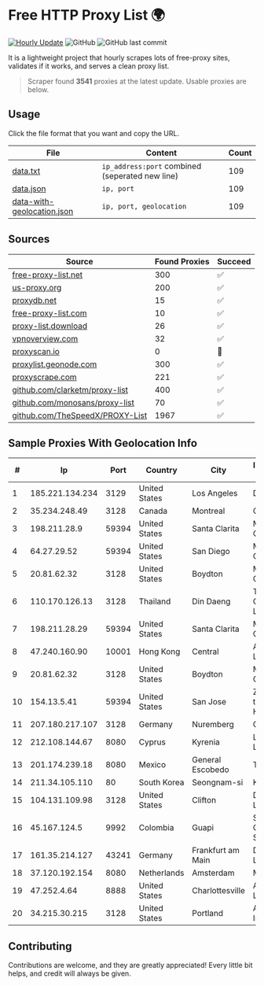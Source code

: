 
# Free HTTP Proxy List 🌍

[![Hourly Update](https://github.com/mertguvencli/http-proxy-list/actions/workflows/main.yml/badge.svg?branch=main)](https://github.com/mertguvencli/http-proxy-list/actions/workflows/main.yml)
![GitHub](https://img.shields.io/github/license/mertguvencli/http-proxy-list)
![GitHub last commit](https://img.shields.io/github/last-commit/mertguvencli/http-proxy-list)

It is a lightweight project that hourly scrapes lots of free-proxy sites, validates if it works, and serves a clean proxy list.


> Scraper found **3541** proxies at the latest update. Usable proxies are below.

## Usage

Click the file format that you want and copy the URL.


|File|Content|Count|
|----|-------|-----|
|[data.txt](https://raw.githubusercontent.com/mertguvencli/http-proxy-list/main/proxy-list/data.txt)|`ip_address:port` combined (seperated new line)|109|
|[data.json](https://raw.githubusercontent.com/mertguvencli/http-proxy-list/main/proxy-list/data.json)|`ip, port`|109|
|[data-with-geolocation.json](https://raw.githubusercontent.com/mertguvencli/http-proxy-list/main/proxy-list/data-with-geolocation.json)|`ip, port, geolocation`|109|

## Sources

|Source|Found Proxies|Succeed|
|------|-------------|-------|
|[free-proxy-list.net](https://free-proxy-list.net)|300|✅|
|[us-proxy.org](https://www.us-proxy.org)|200|✅|
|[proxydb.net](http://proxydb.net)|15|✅|
|[free-proxy-list.com](https://free-proxy-list.com/?page=&port=&type%5B%5D=http&type%5B%5D=https&up_time=0&search=Search)|10|✅|
|[proxy-list.download](https://www.proxy-list.download/HTTP)|26|✅|
|[vpnoverview.com](https://vpnoverview.com/privacy/anonymous-browsing/free-proxy-servers)|32|✅|
|[proxyscan.io](https://www.proxyscan.io)|0|🚫|
|[proxylist.geonode.com](https://proxylist.geonode.com/api/proxy-list?limit=300&page=1&sort_by=lastChecked&sort_type=desc&protocols=http,https)|300|✅|
|[proxyscrape.com](https://api.proxyscrape.com/v2/?request=displayproxies&protocol=http&timeout=10000&country=all&ssl=all&anonymity=all)|221|✅|
|[github.com/clarketm/proxy-list](https://raw.githubusercontent.com/clarketm/proxy-list/master/proxy-list-raw.txt)|400|✅|
|[github.com/monosans/proxy-list](https://raw.githubusercontent.com/monosans/proxy-list/main/proxies/http.txt)|70|✅|
|[github.com/TheSpeedX/PROXY-List](https://raw.githubusercontent.com/TheSpeedX/PROXY-List/master/http.txt)|1967|✅|


## Sample Proxies With Geolocation Info

|#|Ip|Port|Country|City|Internet Service Provider|
|-|--|----|-------|----|-------------------------|
|1|185.221.134.234|3129|United States|Los Angeles|DediPath|
|2|35.234.248.49|3128|Canada|Montreal|Google LLC|
|3|198.211.28.9|59394|United States|Santa Clarita|Multacom Corporation|
|4|64.27.29.52|59394|United States|San Diego|Multacom Corporation|
|5|20.81.62.32|3128|United States|Boydton|Microsoft Corporation|
|6|110.170.126.13|3128|Thailand|Din Daeng|True Internet Corporation CO. Ltd.|
|7|198.211.28.29|59394|United States|Santa Clarita|Multacom Corporation|
|8|47.240.160.90|10001|Hong Kong|Central|Alibaba.com LLC|
|9|20.81.62.32|3128|United States|Boydton|Microsoft Corporation|
|10|154.13.5.41|59394|United States|San Jose|Zhihua Lu trading as HostHub|
|11|207.180.217.107|3128|Germany|Nuremberg|Contabo GmbH|
|12|212.108.144.67|8080|Cyprus|Kyrenia|Lifecell Digital LTD|
|13|201.174.239.18|8080|Mexico|General Escobedo|Transtelco Inc|
|14|211.34.105.110|80|South Korea|Seongnam-si|Korea Telecom|
|15|104.131.109.98|3128|United States|Clifton|DigitalOcean, LLC|
|16|45.167.124.5|9992|Colombia|Guapi|Sepcom Comunicaciones SAS|
|17|161.35.214.127|43241|Germany|Frankfurt am Main|DigitalOcean, LLC|
|18|37.120.192.154|8080|Netherlands|Amsterdam|M247 Ltd|
|19|47.252.4.64|8888|United States|Charlottesville|Alibaba.com LLC|
|20|34.215.30.215|3128|United States|Portland|Amazon.com, Inc.|



## Contributing

Contributions are welcome, and they are greatly appreciated! Every
little bit helps, and credit will always be given.

